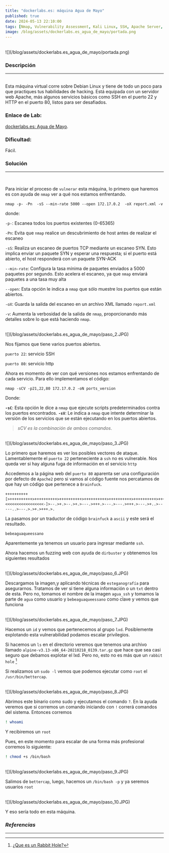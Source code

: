 ```yaml
---
title: "dockerlabs.es: máquina Agua de Mayo"
published: true
date: 2024-05-13 22:10:00
tags: [Nmap, Vulnerability Assessment, Kali Linux, SSH, Apache Server, Network Scanning, Bettercap, Privilege Escalation, Security Best Practices, Debian Linux, Penetration Testing Tools, Web Server Security, Cybersecurity, Ethical Hacking]
image: /blog/assets/dockerlabs.es_agua_de_mayo/portada.png
---
```



<br>
![](/blog/assets/dockerlabs.es_agua_de_mayo/portada.png)
<br>


### Descripción
* * *
<br>
Esta máquina virtual corre sobre Debian Linux y tiene de todo un poco para que practiques tus habilidades de hacking. Está equipada con un servidor web Apache, más algunos servicios básicos como SSH en el puerto 22 y HTTP en el puerto 80, listos para ser desafiados.


### Enlace de Lab:
[dockerlabs.es: Agua de Mayo](https://dockerlabs.es/).




### Dificultad:
Fácil.












### Solución
* * *
<br>




Para iniciar el proceso de `vulnerar` esta máquina, lo primero que haremos es con ayuda de `nmap` ver a qué nos estamos enfrentando.




``` shell
nmap -p- -Pn  -sS --min-rate 5000 --open 172.17.0.2  -oX report.xml -v
```
donde:




`-p-`: Escanea todos los puertos existentes (0-65365)




`-Pn`: Evita que `nmap` realice un descubrimiento de host antes de realizar el escaneo




`-sS`: Realiza un escaneo de puertos TCP mediante un escaneo SYN. Esto implica enviar un paquete SYN y esperar una respuesta; si el puerto está abierto, el host responderá con un paquete SYN-ACK




`--min-rate`: Configura la tasa mínima de paquetes enviados a 5000 paquetes por segundo. Esto acelera el escaneo, ya que `nmap` enviará paquetes a una tasa muy alta




`--open`: Esta opción le indica a `nmap` que sólo muestre los puertos que están abiertos.




`-oX`: Guarda la salida del escaneo en un archivo XML llamado `report.xml`




`-v`: Aumenta la verbosidad de la salida de `nmap`, proporcionando más detalles sobre lo que está haciendo `nmap`.




<br>
![](/blog/assets/dockerlabs.es_agua_de_mayo/paso_2.JPG)
<br>




Nos fijamos que tiene varios puertos abiertos.




`puerto 22`: servicio SSH




`puerto 80`: servicio http






Ahora es momento de ver con qué versiones nos estamos enfrentando de cada servicio. Para ello implementamos el código:




```shell
nmap -sCV -p21,22,80 172.17.0.2 -oN ports_version
```




Donde:




**`-sC`**: Esta opción le dice a `nmap` que ejecute scripts predeterminados contra los puertos encontrados.
 **`-sV`**: Le indica a `nmap` que intente determinar la versión de los servicios que se están ejecutando en los puertos abiertos.




>*sCV es la combinación de ambos comandos*.






<br>
![](/blog/assets/dockerlabs.es_agua_de_mayo/paso_3.JPG)
<br>




Lo primero que haremos es ver los posibles vectores de ataque. Lamentablemente el `puerto 22` perteneciente a `ssh` no es vulnerable. Nos queda ver si hay alguna fuga de información en el servicio `http`


Accedemos a la página web del `puerto 80` aparenta ser una configuración por defecto de `Apache2` pero si vamos al código fuente nos percatamos de que hay un código que pertenece a `Brainfuck`.




```brainfuck
++++++++++[>++++++++++>++++++++++>++++++++++>++++++++++>++++++++++>++++++++++>++++++++++++>++++++++++>+++++++++++>++++++++++++>++++++++++>++++++++++++>++++++++++>+++++++++++>+++++++++++>+>+<<<<<<<<<<<<<<<<<-]>--.>+.>--.>+.>---.>+++.>---.>---.>+++.>---.>+..>-----..>---.>.>+.>+++.>.
```


La pasamos por un traductor de código `brainfuck` a `ascii` y este será el resultado.


```text
bebeaguaqueessano
```


Aparentemente ya tenemos un usuario para ingresar mediante `ssh`.


Ahora hacemos un fuzzing web con ayuda de `dirbuster` y obtenemos los siguientes resultados


<br>
![](/blog/assets/dockerlabs.es_agua_de_mayo/paso_6.JPG)
<br>


Descargamos la imagen,y aplicando técnicas de `esteganografía` para asegurarnos. Tratamos de ver si tiene alguna información o un `txt` dentro de esta. Pero no, tomamos el nombre de la imagen `agua_ssh` y tomamos la parte de `agua` como usuario y `bebeaguaqueessano` como clave y vemos que funciona


<br>
![](/blog/assets/dockerlabs.es_agua_de_mayo/paso_7.JPG)
<br>


Hacemos un `id` y vemos que pertenecemos al grupo `lxd`. Posiblemente explotando esta vulnerabilidad podamos escalar privilegios.


Si hacemos un `ls` en el directorio veremos que tenemos una archivo llamado `alpine-v3.13-x86_64-20210218_0139.tar.gz` que hace que sea casi seguro que debamos explotar el lxd. Pero no, esto no es más que un `rabbit hole` [^1]


Si realizamos un `sudo -l` vemos que podemos ejecutar como `root` el `/usr/bin/bettercap`.


<br>
![](/blog/assets/dockerlabs.es_agua_de_mayo/paso_8.JPG)
<br>


Abrimos este binario como sudo y ejecutamos el comando `?`. En la ayuda veremos que si corremos un comando iniciando con `!` correrá comandos del sistema. Entonces corremos


```bash
! whoami
```


Y recibiremos un `root`


Pues, en este momento para escalar de una forma más profesional corremos lo siguiente:


```bash
! chmod +s /bin/bash
```

<br>
![](/blog/assets/dockerlabs.es_agua_de_mayo/paso_9.JPG)
<br>


Salimos de `bettercap`, luego, hacemos un `/bin/bash -p` y ya seremos usuarios `root`

<br>
![](/blog/assets/dockerlabs.es_agua_de_mayo/paso_10.JPG)
<br>


Y eso sería todo en esta máquina.


### _Referencias_
* * *
[^1]: [¿Que es un Rabbit Hole?](https://medium.com/@luke.williams1248/on-pen-testing-rabbit-holes-and-how-to-avoid-them-ed7b93cdfaa5)

